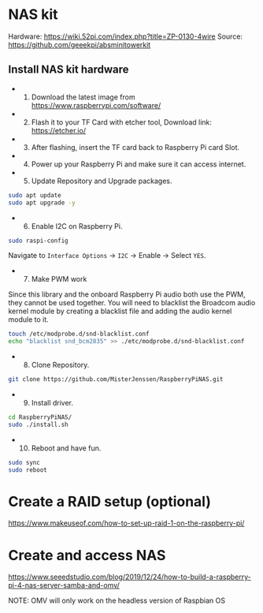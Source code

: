 # NAS kit
Hardware: https://wiki.52pi.com/index.php?title=ZP-0130-4wire
Source: https://github.com/geeekpi/absminitowerkit

## Install NAS kit hardware
* 1. Download the latest image from https://www.raspberrypi.com/software/
* 2. Flash it to your TF Card with etcher tool, Download link: https://etcher.io/
* 3. After flashing, insert the TF card back to Raspberry Pi card Slot.
* 4. Power up your Raspberry Pi and make sure it can access internet.
* 5. Update Repository and Upgrade packages.
```bash
sudo apt update 
sudo apt upgrade -y 
```
* 6. Enable I2C on Raspberry Pi.
```bash
sudo raspi-config
```
Navigate to `Interface Options` -> `I2C` -> Enable -> Select `YES`. 

* 7. Make PWM work

Since this library and the onboard Raspberry Pi audio both use the PWM, they cannot be used together. You will need to blacklist the Broadcom audio kernel module by creating a blacklist file and adding the audio kernel module to it.
```bash
touch /etc/modprobe.d/snd-blacklist.conf
echo "blacklist snd_bcm2835" >> ./etc/modprobe.d/snd-blacklist.conf
```

* 8. Clone Repository.
```bash
git clone https://github.com/MisterJenssen/RaspberryPiNAS.git
```
* 9. Install driver.
```bash
cd RaspberryPiNAS/
sudo ./install.sh
```
* 10. Reboot and have fun.
```bash
sudo sync
sudo reboot
```

# Create a RAID setup (optional)
https://www.makeuseof.com/how-to-set-up-raid-1-on-the-raspberry-pi/

# Create and access NAS
https://www.seeedstudio.com/blog/2019/12/24/how-to-build-a-raspberry-pi-4-nas-server-samba-and-omv/

NOTE: OMV will only work on the headless version of Raspbian OS
